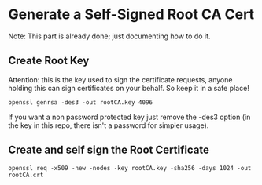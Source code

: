 # Generate a Self-Signed Root CA Cert

Note: This part is already done; just documenting how to do it.

## Create Root Key

Attention: this is the key used to sign the certificate requests, anyone holding this can sign certificates on your behalf. So keep it in a safe place!

```
openssl genrsa -des3 -out rootCA.key 4096
```

If you want a non password protected key just remove the -des3 option (in the key in this repo, there isn't a password for simpler usage).

## Create and self sign the Root Certificate

```
openssl req -x509 -new -nodes -key rootCA.key -sha256 -days 1024 -out rootCA.crt
```
